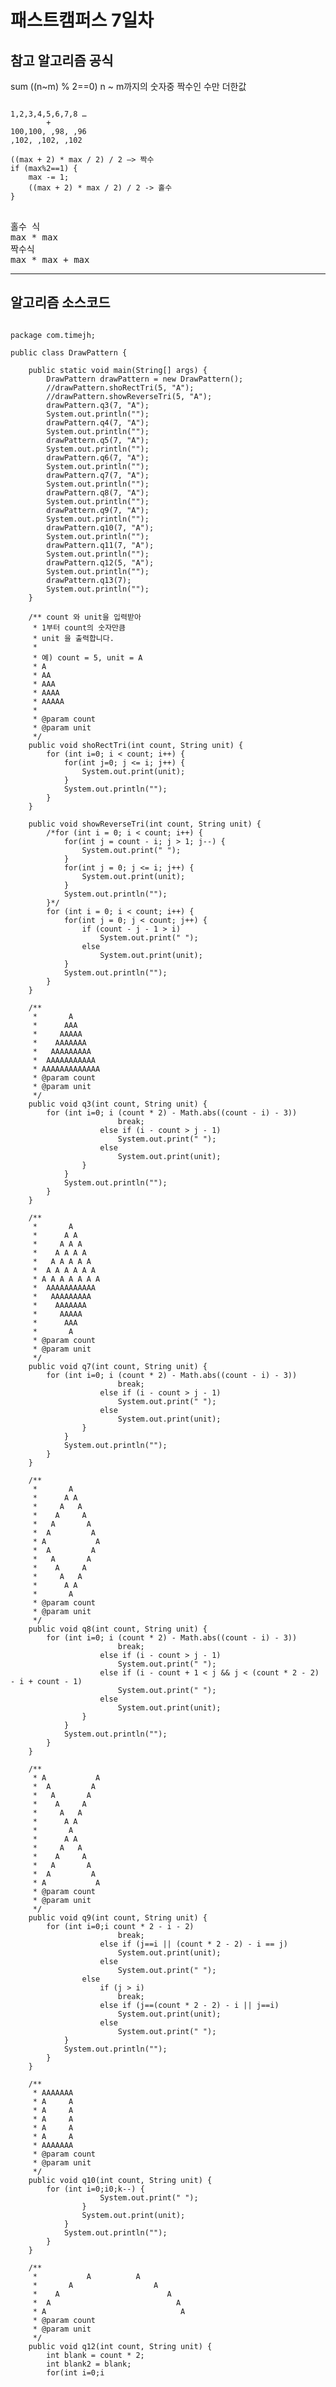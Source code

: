 # 패스트캠퍼스 7일차

## 참고 알고리즘 공식
sum ((n~m) % 2==0)
n ~ m까지의 숫자중 짝수인 수만 더한값

<pre>
<code>
1,2,3,4,5,6,7,8 …
        +
100,100, ,98, ,96
,102, ,102, ,102

((max + 2) * max / 2) / 2 —> 짝수
if (max%2==1) {
	max -= 1;
	((max + 2) * max / 2) / 2 -> 홀수
}
</code>
</pre>

<pre>
홀수 식
max * max
짝수식
max * max + max
</pre>

* * *
## 알고리즘 소스코드
<pre>
<code>
package com.timejh;

public class DrawPattern {

	public static void main(String[] args) {
		DrawPattern drawPattern = new DrawPattern();
		//drawPattern.shoRectTri(5, "A");
		//drawPattern.showReverseTri(5, "A");
		drawPattern.q3(7, "A");
		System.out.println("");
		drawPattern.q4(7, "A");
		System.out.println("");
		drawPattern.q5(7, "A");
		System.out.println("");
		drawPattern.q6(7, "A");
		System.out.println("");
		drawPattern.q7(7, "A");
		System.out.println("");
		drawPattern.q8(7, "A");
		System.out.println("");
		drawPattern.q9(7, "A");
		System.out.println("");
		drawPattern.q10(7, "A");
		System.out.println("");
		drawPattern.q11(7, "A");
		System.out.println("");
		drawPattern.q12(5, "A");
		System.out.println("");
		drawPattern.q13(7);
		System.out.println("");
	}
	
	/** count 와 unit을 입력받아
	 * 1부터 count의 숫자만큼 
	 * unit 을 출력합니다.
	 * 
	 * 예) count = 5, unit = A
	 * A
	 * AA
	 * AAA
	 * AAAA
	 * AAAAA
	 * 
	 * @param count
	 * @param unit
	 */
	public void shoRectTri(int count, String unit) {
		for (int i=0; i < count; i++) {
			for(int j=0; j <= i; j++) {
				System.out.print(unit);
			}
			System.out.println("");
		}
	}
	
	public void showReverseTri(int count, String unit) {
		/*for (int i = 0; i < count; i++) {
		    for(int j = count - i; j > 1; j--) {
		    	System.out.print(" ");
		    }
			for(int j = 0; j <= i; j++) {
				System.out.print(unit);
			}
			System.out.println("");
		}*/
		for (int i = 0; i < count; i++) {
		    for(int j = 0; j < count; j++) {
		    	if (count - j - 1 > i)
		    		System.out.print(" ");
		    	else
		    		System.out.print(unit);
			}
			System.out.println("");
		}
	}
	
	/**
	 *       A
	 *      AAA
	 *     AAAAA
	 *    AAAAAAA
	 *   AAAAAAAAA
	 *  AAAAAAAAAAA
	 * AAAAAAAAAAAAA
	 * @param count
	 * @param unit
	 */
	public void q3(int count, String unit) {
		for (int i=0; i<count; i++) {
			for(int j=0; j<count + i; j++) {
				if (j < count - i - 1)
					System.out.print(" ");
				else
					System.out.print(unit);
			}
			System.out.println("");
		}
	}
	
	/**
	 *       A
	 *      A A
	 *     A   A
	 *    A     A
	 *   A       A
 	 *  A         A
	 * A           A
	 * @param count
	 * @param unit
	 */
	public void q4(int count, String unit) {
		for (int i=0; i<count; i++) {
			for(int j=0; j<count + i; j++) {
				if (j < count - i - 1)
					System.out.print(" ");
				else if (count - i - 1 < j && j < count + i - 1)
					System.out.print(" ");
				else
					System.out.print(unit);
			}
			System.out.println("");
		}
	}
	
	/**
	 *       A
	 *      A A
	 *     A   A
	 *    A     A
	 *   A       A
	 *  A         A
	 * AAAAAAAAAAAAA
	 * @param count
	 * @param unit
	 */
	public void q5(int count, String unit) {
		for (int i=0; i<count; i++) {
			for(int j=0; j<count + i; j++) {
				if (j < count - i - 1)
					System.out.print(" ");
				else if (i != count - 1 && count - i - 1 < j && j < count + i - 1)
					System.out.print(" ");
				else
					System.out.print(unit);
			}
			System.out.println("");
		}
	}
	
	/**
	 *       A
	 *      AAA
	 *     AAAAA
	 *    AAAAAAA
	 *   AAAAAAAAA
	 *  AAAAAAAAAAA
	 * AAAAAAAAAAAAA
	 *  AAAAAAAAAAA
	 *   AAAAAAAAA
	 *    AAAAAAA
	 *     AAAAA
	 *      AAA
	 *       A
	 * @param count
	 * @param unit
	 */
	public void q6(int count, String unit) {
		for (int i=0; i<count * 2 - 1; i++) {
			for(int j=0; j<count + i; j++) {
				if (i < (count * 2 -1)/2 + 1) {
					if (j < count - i - 1)
						System.out.print(" ");
					else
						System.out.print(unit);
				} else {
					if (j > (count * 2) - Math.abs((count - i) - 3))
						break;
					else if (i - count > j - 1) 
						System.out.print(" ");
					else 
						System.out.print(unit);
				}
			}
			System.out.println("");
		}
	}
	
	/**
	 *       A
	 *      A A
	 *     A A A
	 *    A A A A
	 *   A A A A A
	 *  A A A A A A
	 * A A A A A A A
 	 *  AAAAAAAAAAA
	 *   AAAAAAAAA
	 *    AAAAAAA
	 *     AAAAA
	 *      AAA
	 *       A
	 * @param count
	 * @param unit
	 */
	public void q7(int count, String unit) {
		for (int i=0; i<count * 2 - 1; i++) {
			int unitcount = 0;
			for(int j=0; j<count + i; j++) {
				if (i < (count * 2 -1)/2 + 1) {
					if (j < count - i - 1)
						System.out.print(" ");
					else {
						if (unitcount % 2 ==0)
							System.out.print(unit);
						else
							System.out.print(" ");
						unitcount++;
					}
				} else {
					if (j > (count * 2) - Math.abs((count - i) - 3))
						break;
					else if (i - count > j - 1) 
						System.out.print(" ");
					else 
						System.out.print(unit);
				}
			}
			System.out.println("");
		}
	}
	
	/**
	 *       A
	 *      A A
	 *     A   A
	 *    A     A
	 *   A       A
	 *  A         A
	 * A           A
 	 *  A         A
	 *   A       A
	 *    A     A
	 *     A   A
	 *      A A
	 *       A
	 * @param count
	 * @param unit
	 */
	public void q8(int count, String unit) {
		for (int i=0; i<count * 2 - 1; i++) {
			for(int j=0; j<count + i; j++) {
				if (i < (count * 2 -1)/2 + 1) {
					if (j < count - i - 1)
						System.out.print(" ");
					else if (count - i - 1 < j && j < count + i - 1)
						System.out.print(" ");
					else
						System.out.print(unit);
				} else {
					if (j > (count * 2) - Math.abs((count - i) - 3))
						break;
					else if (i - count > j - 1) 
						System.out.print(" ");
					else if (i - count + 1 < j && j < (count * 2 - 2) - i + count - 1)
						System.out.print(" ");
					else 
						System.out.print(unit);
				}
			}
			System.out.println("");
		}
	}
	
	/**
	 * A           A
	 *  A         A
	 *   A       A
	 *    A     A
	 *     A   A
	 *      A A
	 *       A
	 *      A A
	 *     A   A
	 *    A     A
	 *   A       A
	 *  A         A
	 * A           A
	 * @param count
	 * @param unit
	 */
	public void q9(int count, String unit) {
		for (int i=0;i<count * 2 - 1; i++) {
			for (int j=0;j<count * 2 - 1; j++) {
				if(i < (count * 2 - 1)/2 + 1) 
					if (j > count * 2 - i - 2)
						break;
					else if (j==i || (count * 2 - 2) - i == j)
						System.out.print(unit);
					else
						System.out.print(" ");
				else
					if (j > i)
						break;
					else if (j==(count * 2 - 2) - i || j==i)
						System.out.print(unit);
					else
						System.out.print(" ");
			}
			System.out.println("");
		}
	}
	
	/**
	 * AAAAAAA
	 * A     A
	 * A     A
	 * A     A
	 * A     A
	 * A     A
	 * AAAAAAA
	 * @param count
	 * @param unit
	 */
	public void q10(int count, String unit) {
		for (int i=0;i<count; i++) {
			for (int j=0;j<count; j++) {
				if (i==0||i==count-1 || j==0 || j==count-1)
					System.out.print(unit);
				else
					System.out.print(" ");
			}
			System.out.println("");
		}
	}
	
	/**
	 * A      A      A      A      A      A      A
	 *       A     A     A     A     A     A
	 *            A    A    A    A    A
	 *                A   A   A   A
	 *                   A  A  A
	 *                     A A
	 *                      A
	 * @param count
	 * @param unit
	 */
	public void q11(int count, String unit) {
		int blank = 0;
		for(int i=0;i<count;i++) {
			for(int j=0;j<blank;j++){
				System.out.print(" ");
			}
			blank += count-i-1;
			System.out.print(unit);
			for(int j=1;j<count-i;j++) {
				for(int k=count-i-1;k>0;k--) {
					System.out.print(" ");
				}
				System.out.print(unit);
			}
			System.out.println("");
		}
	}
	
	/**
	 *           A          A
	 *       A                  A
	 *    A                        A
	 *  A                            A
	 * A                              A
	 * @param count
	 * @param unit
	 */
	public void q12(int count, String unit) {
		int blank = count * 2;
		int blank2 = blank;
		for(int i=0;i<count;i++) {
			for(int j=0;j<blank;j++) {
				System.out.print(" ");
			}
			blank -= (count - i - 1);
			System.out.print(unit);
			for(int j=0;j<blank2;j++) {
				System.out.print(" ");
			}
			blank2 += ((count-i-1)*2);
			System.out.print(unit);
			System.out.println("");
		}
	}
	
	/**
	 *   1  2  3  4  5  6  7
	 *  24 25 26 27 28 29  8
 	 *  23 40 41 42 43 30  9
 	 *  22 39 48 49 44 31 10
	 *  21 38 47 46 45 32 11
	 *  20 37 36 35 34 33 12
	 *  19 18 17 16 15 14 13
	 * @param count
	 */
	public void q13(int count) {
		int[][] room = new int[count][count];
		int num=2;
		int x=0,y=0;
		room[y][x]=1;
		while(num <= count * count) {
			while(ismoveable(room, y,x+1,count))
					room[y][++x] = num++;
			while(ismoveable(room, y+1, x, count))
				room[++y][x] = num++;
			while(ismoveable(room, y, x-1, count))
				room[y][--x] = num++;
			while(ismoveable(room, y-1, x, count))
				room[--y][x] = num++;
		}
		
		for(int i=0;i<count;i++) {
			for(int j=0;j<count;j++) {
				System.out.printf("%3d", room[i][j]);
			}
			System.out.println("");
		}
	}
	
	boolean ismoveable(int[][] room, int y, int x, int r) {
		return -1<y&&y<r && -1<x&&x<r && room[y][x] == 0;
	}
}
</code>
</pre>


